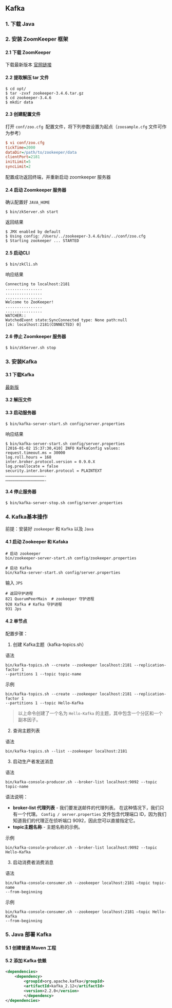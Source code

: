 ## Kafka

### 1. 下载 Java

### 2. 安装 ZoomKeeper 框架

#### 2.1 下载 ZoomKeeper

下载最新版本 [官网链接](http://zookeeper.apache.org/releases.html)

#### 2.2 提取解压 tar 文件

```shell
$ cd opt/
$ tar -zvxf zookeeper-3.4.6.tar.gz
$ cd zookeeper-3.4.6
$ mkdir data
```

#### 2.3 创建配置文件

打开 `conf/zoo.cfg `配置文件，将下列参数设置为起点（`zoosample.cfg` 文件可作为参考）

```cfg
$ vi conf/zoo.cfg
tickTime=2000
dataDir=/path/to/zookeeper/data
clientPort=2181
initLimit=5
syncLimit=2
```

配置成功返回终端，并重新启动 zoomkeeper 服务器

#### 2.4 启动 Zoomkeeper 服务器

确认配置好 `JAVA_HOME`

```shell
$ bin/zkServer.sh start
```

返回结果

```shell
$ JMX enabled by default
$ Using config: /Users/../zookeeper-3.4.6/bin/../conf/zoo.cfg
$ Starting zookeeper ... STARTED
```

#### 2.5 启动CLI

```shell
$ bin/zkCli.sh
```

响应结果

```shell
Connecting to localhost:2181
................
................
................
Welcome to ZooKeeper!
................
................
WATCHER::
WatchedEvent state:SyncConnected type: None path:null
[zk: localhost:2181(CONNECTED) 0]
```

#### 2.6 停止 Zoomkeeper 服务器

```shell
$ bin/zkServer.sh stop
```

### 3. 安装Kafka

#### 3.1 下载Kafka

[最新版](https://www.apache.org/dyn/closer.cgi?path=/kafka/0.9.0.0/kafka_2.11-0.9.0.0.tgz)

#### 3.2 解压文件

#### 3.3 启动服务器

```shell
$ bin/kafka-server-start.sh config/server.properties
```

响应结果

```she
$ bin/kafka-server-start.sh config/server.properties
[2016-01-02 15:37:30,410] INFO KafkaConfig values:
request.timeout.ms = 30000
log.roll.hours = 168
inter.broker.protocol.version = 0.9.0.X
log.preallocate = false
security.inter.broker.protocol = PLAINTEXT
…………………………………………….
…………………………………………….
```

#### 3.4 停止服务器

```shell
$ bin/kafka-server-stop.sh config/server.properties
```

### 4. Kafka基本操作

前提：安装好 `zookeeper`  和 `Kafka` 以及 `Java`

#### 4.1 启动 Zookeeper 和 Kafaka

```shell
# 启动 zookeeper
bin/zookeeper-server-start.sh config/zookeeper.properties

# 启动 Kafka
bin/kafka-server-start.sh config/server.properties
```

输入  `JPS`

```shell
# 返回守护进程
821 QuorumPeerMain  # zookeeper 守护进程
928 Kafka # Kafka 守护进程
931 Jps
```



#### 4.2 单节点

配置步骤：

1. 创建 Kafka主题（kafka-topics.sh）

语法

```shell
bin/kafka-topics.sh --create --zookeeper localhost:2181 --replication-factor 1 
--partitions 1 --topic topic-name
```

示例

```shell
bin/kafka-topics.sh --create --zookeeper localhost:2181 --replication-factor 1   
--partitions 1 --topic Hello-Kafka
```

> 以上命令创建了一个名为 `Hello-Kafka` 的主题，其中包含一个分区和一个副本因子。

2. 查询主题列表

语法

```shell
bin/kafka-topics.sh --list --zookeeper localhost:2181
```

3. 启动生产者发送消息

语法

```shell
bin/kafka-console-producer.sh --broker-list localhost:9092 --topic topic-name
```

语法说明：

- **broker-list 代理列表** - 我们要发送邮件的代理列表。 在这种情况下，我们只有一个代理。 `Config / server.properties` 文件包含代理端口 ID，因为我们知道我们的代理正在侦听端口 9092，因此您可以直接指定它。
- **topic主题名称** - 主题名称的示例。

示例

```shell
bin/kafka-console-producer.sh --broker-list localhost:9092 --topic Hello-Kafka
```

3. 启动消费者消费消息

语法

```shell
bin/kafka-console-consumer.sh --zookeeper localhost:2181 —topic topic-name 
--from-beginning
```

示例

```shell
bin/kafka-console-consumer.sh --zookeeper localhost:2181 —topic Hello-Kafka 
--from-beginning
```

### 5. Java 部署 Kafka

#### 5.1 创建普通 Maven 工程

#### 5.2 添加 Kafka 依赖

```xml
<dependencies>
    <dependency>
        <groupId>org.apache.kafka</groupId>
        <artifactId>kafka_2.12</artifactId>
        <version>2.2.0</version>
        </dependency>
</dependencies>
```

